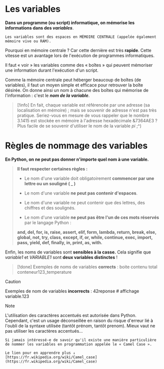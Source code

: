 # Les variables

**Dans un programme (ou script) informatique, on mémorise les informations dans des *variables***.

``Les variables sont des espaces en MÉMOIRE CENTRALE (appelée également mémoire vive ou RAM).``

Pourquoi en mémoire centrale ?
Car cette dernière est très **rapide**. Cette vitesse est un avantage lors de l'exécution de programmes informatiques.

Il faut ­­« voir » les variables comme des ­« boîtes » qui peuvent mémoriser une information durant l'exécution d'un script.

Comme la mémoire centrale peut héberger beaucoup de boîtes (de variables), il faut un moyen simple et efficace pour retrouver la boîte désirée.
On donne ainsi un nom à chacune des boîtes qui mémorise de l'information : c'est le ***nom de la variable***.

>[!info] En fait, chaque variable est référencée par une adresse (sa localisation en mémoire) ; mais se souvenir de adresse n'est pas très pratique. Seriez-vous en mesure de vous rappeler que le nombre 3.1415 est stockée en mémoire à l'adresse hexadécimale &7364AE3 ? Plus facile de se souvenir d'utiliser le nom de la variable *pi* ;^)

# Règles de nommage des variables

**En Python, on ne peut pas donner n'importe quel nom à une variable.**

> **Il faut respecter certaines règles :**
>
> 	- Le nom d'une variable doit obligatoirement **commencer par une lettre ou un 
> 	souligné  ( _ )**
> 	
> 	- Le nom d'une variable **ne peut pas contenir d'espaces**.
> 	
> 	- Le nom d'une variable ne peut contenir que des lettres, des chiffres et des soulignés.
> 	
> 	- Le nom d'une variable **ne peut pas être l'un de ces mots réservés** par le langage Python :
> 	
> 	**and, del, for, is, raise, assert, elif, form, lambda, return, break, else, global, not, try, class, except, if, or, while, continue, exec, import, pass, yield, def, finally, in, print, as, with.**


Enfin, les noms de variables sont **sensibles à la casse.** Cela signifie que *variable1* et *VARIABLE1* sont **deux variables distinctes** !

>[!done]
> Exemples de noms de variables **corrects** :
boite contenu total conteneur123_temperature

>[!caution]
> Exemples de nom de variables **incorrects** :
42reponse # affichage variable.123 

>[!note]
> L'utilisation des caractères accentués est autorisée dans Python. Cependant, c'est un usage déconseillée en raison du risque d'erreur lié à l'oubli de la syntaxe utilisée (tantôt prénom, tantôt prenom). Mieux vaut ne pas utiliser les caractères accentués...

``Si jamais intéressé-e de savoir qu'il existe une manière particulière de nommer les variables en programmation appelée le ­« Camel Case ».``

``Le lien pour en apprendre plus ↓ 
[https://fr.wikipedia.org/wiki/Camel_case](https://fr.wikipedia.org/wiki/Camel_case)``
